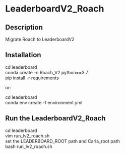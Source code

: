 # LeaderboardV2_Roach  

## Description
Migrate Roach to LeaderboardV2  

## Installation  
cd leaderboard  
conda create -n Roach_V2 python==3.7  
pip install -r requirements  

or:   

cd leaderboard  
conda env create -f environment.yml  

## Run the LeaderboardV2_Roach
cd leaderboard  
vim run_lv2_roach.sh  
set the LEADERBOARD_ROOT path and Carla_root path  
bash run_lv2_roach.sh  

